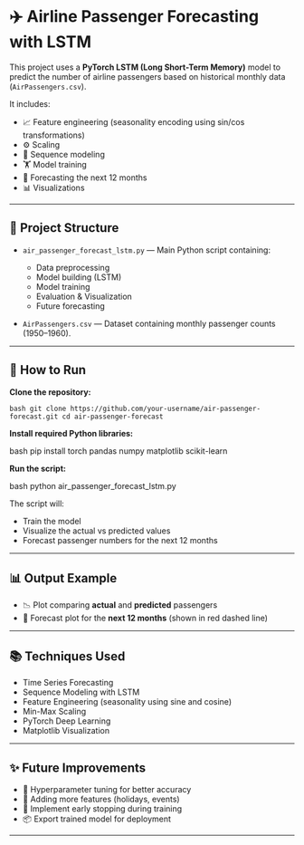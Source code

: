 # ✈️ Airline Passenger Forecasting with LSTM

This project uses a **PyTorch LSTM (Long Short-Term Memory)** model to predict the number of airline passengers based on historical monthly data (`AirPassengers.csv`).

It includes:
- 📈 Feature engineering (seasonality encoding using sin/cos transformations)
- ⚙️ Scaling
- 🔁 Sequence modeling
- 🏋️ Model training
- 🔮 Forecasting the next 12 months
- 📊 Visualizations

---

## 📂 Project Structure

- `air_passenger_forecast_lstm.py` — Main Python script containing:
  - Data preprocessing
  - Model building (LSTM)
  - Model training
  - Evaluation & Visualization
  - Future forecasting

- `AirPassengers.csv` — Dataset containing monthly passenger counts (1950–1960).

---

## 🚀 How to Run

**Clone the repository:**

``bash
git clone https://github.com/your-username/air-passenger-forecast.git
cd air-passenger-forecast``

**Install required Python libraries:**

bash
pip install torch pandas numpy matplotlib scikit-learn


**Run the script:**

bash
python air_passenger_forecast_lstm.py


The script will:
- Train the model
- Visualize the actual vs predicted values
- Forecast passenger numbers for the next 12 months

---

## 📊 Output Example

- 📉 Plot comparing **actual** and **predicted** passengers
- 🔮 Forecast plot for the **next 12 months** (shown in red dashed line)

---

## 📚 Techniques Used

- Time Series Forecasting
- Sequence Modeling with LSTM
- Feature Engineering (seasonality using sine and cosine)
- Min-Max Scaling
- PyTorch Deep Learning
- Matplotlib Visualization

---

## ✨ Future Improvements

- 🔧 Hyperparameter tuning for better accuracy
- 📅 Adding more features (holidays, events)
- 🛑 Implement early stopping during training
- 📦 Export trained model for deployment

---
